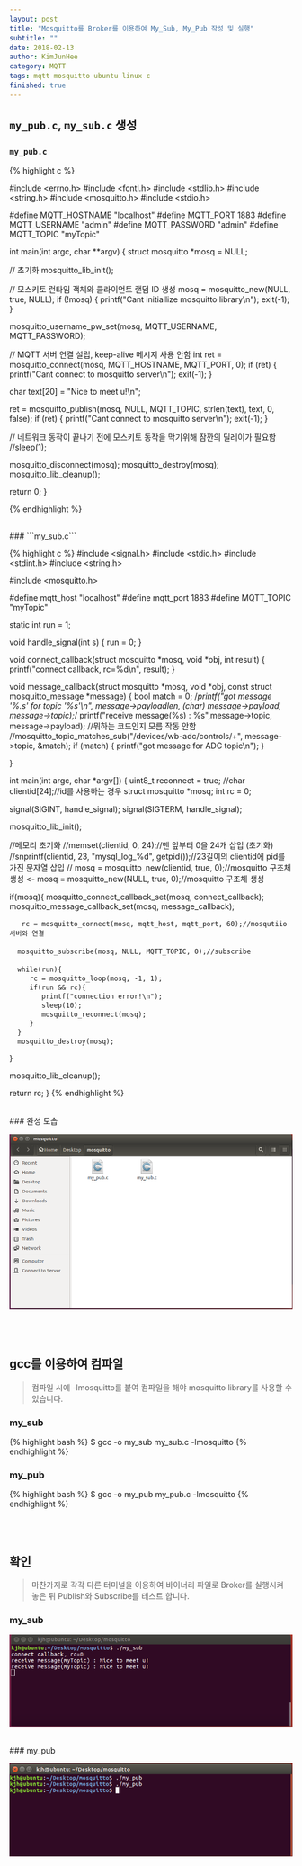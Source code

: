 ```yaml
---
layout: post
title: "Mosquitto를 Broker를 이용하여 My_Sub, My_Pub 작성 및 실행"
subtitle: ""
date: 2018-02-13
author: KimJunHee
category: MQTT
tags: mqtt mosquitto ubuntu linux c
finished: true
---
```


## ```my_pub.c```, ```my_sub.c``` 생성

### ```my_pub.c```

{% highlight c %}

#include <errno.h>
#include <fcntl.h>
#include <stdlib.h>
#include <string.h>
#include <mosquitto.h>
#include <stdio.h>

#define MQTT_HOSTNAME "localhost"
#define MQTT_PORT 1883
#define MQTT_USERNAME "admin"
#define MQTT_PASSWORD "admin"
#define MQTT_TOPIC "myTopic"


int main(int argc, char **argv) {
   struct mosquitto *mosq = NULL;

   // 초기화
   mosquitto_lib_init();

   // 모스키토 런타임 객체와 클라이언트 랜덤 ID 생성
   mosq = mosquitto_new(NULL, true, NULL);
   if (!mosq) {
      printf("Cant initiallize mosquitto library\n");
      exit(-1);
   }

   mosquitto_username_pw_set(mosq, MQTT_USERNAME, MQTT_PASSWORD);

   // MQTT 서버 연결 설립, keep-alive 메시지 사용 안함
   int ret = mosquitto_connect(mosq, MQTT_HOSTNAME, MQTT_PORT, 0);
   if (ret) {
      printf("Cant connect to mosquitto server\n");
      exit(-1);
   }

   char text[20] = "Nice to meet u!\n";

   ret = mosquitto_publish(mosq, NULL, MQTT_TOPIC, strlen(text), text, 0, false);
   if (ret) {
      printf("Cant connect to mosquitto server\n");
      exit(-1);
   }

   // 네트워크 동작이 끝나기 전에 모스키토 동작을 막기위해 잠깐의 딜레이가 필요함
   //sleep(1);

   mosquitto_disconnect(mosq);
   mosquitto_destroy(mosq);
   mosquitto_lib_cleanup();

   return 0;
}

{% endhighlight %}

<br/>
### ```my_sub.c```

{% highlight c %}
#include <signal.h>
#include <stdio.h>
#include <stdint.h>
#include <string.h>

#include <mosquitto.h>

#define mqtt_host "localhost"
#define mqtt_port 1883
#define MQTT_TOPIC "myTopic"

static int run = 1;

void handle_signal(int s)
{
   run = 0;
}

void connect_callback(struct mosquitto *mosq, void *obj, int result)
{
   printf("connect callback, rc=%d\n", result);
}

void message_callback(struct mosquitto *mosq, void *obj, const struct mosquitto_message *message)
{
   bool match = 0;
   /*printf("got message '%.*s' for topic '%s'\n", message->payloadlen, (char*) message->payload, message->topic);*/
	printf("receive message(%s) : %s",message->topic, message->payload);
   //뭐하는 코드인지 모름 작동 안함
   //mosquitto_topic_matches_sub("/devices/wb-adc/controls/+", message->topic, &match);
   if (match) {
      printf("got message for ADC topic\n");
   }

}

int main(int argc, char *argv[])
{
   uint8_t reconnect = true;
   //char clientid[24];//id를 사용하는 경우
   struct mosquitto *mosq;
   int rc = 0;

   signal(SIGINT, handle_signal);
   signal(SIGTERM, handle_signal);

   mosquitto_lib_init();

   //메모리 초기화
   //memset(clientid, 0, 24);//맨 앞부터 0을 24개 삽입 (초기화)
   //snprintf(clientid, 23, "mysql_log_%d", getpid());//23길이의 clientid에 pid를 가진 문자열 삽입
   // mosq = mosquitto_new(clientid, true, 0);//mosquitto 구조체 생성 <-
   mosq = mosquitto_new(NULL, true, 0);//mosquitto 구조체 생성

   if(mosq){
      mosquitto_connect_callback_set(mosq, connect_callback);
      mosquitto_message_callback_set(mosq, message_callback);

       rc = mosquitto_connect(mosq, mqtt_host, mqtt_port, 60);//mosqutiio 서버와 연결

      mosquitto_subscribe(mosq, NULL, MQTT_TOPIC, 0);//subscribe

      while(run){
         rc = mosquitto_loop(mosq, -1, 1);
         if(run && rc){
            printf("connection error!\n");
            sleep(10);
            mosquitto_reconnect(mosq);
         }
      }
      mosquitto_destroy(mosq);
   }

   mosquitto_lib_cleanup();

   return rc;
}
{% endhighlight %}

<br/>
### 완성 모습

![MQTT](/assets/mqtt/3/create.png)

<br/><br/>
## gcc를 이용하여 컴파일

> 컴파일 시에 -lmosquitto를 붙여 컴파일을 해야 mosquitto library를 사용할 수 있습니다.

###  my_sub

{% highlight bash %}
$ gcc -o my_sub my_sub.c -lmosquitto
{% endhighlight %}

###  my_pub

{% highlight bash %}
$ gcc -o my_pub my_pub.c -lmosquitto
{% endhighlight %}

<br/><br/>
## 확인

> 마찬가지로 각각 다른 터미널을 이용하여 바이너리 파일로 Broker를 실행시켜 놓은 뒤 Publish와 Subscribe를 테스트 합니다.

###  my_sub

![MQTT](/assets/mqtt/3/sub.png)

<br/>
###  my_pub

![MQTT](/assets/mqtt/3/pub.png)

